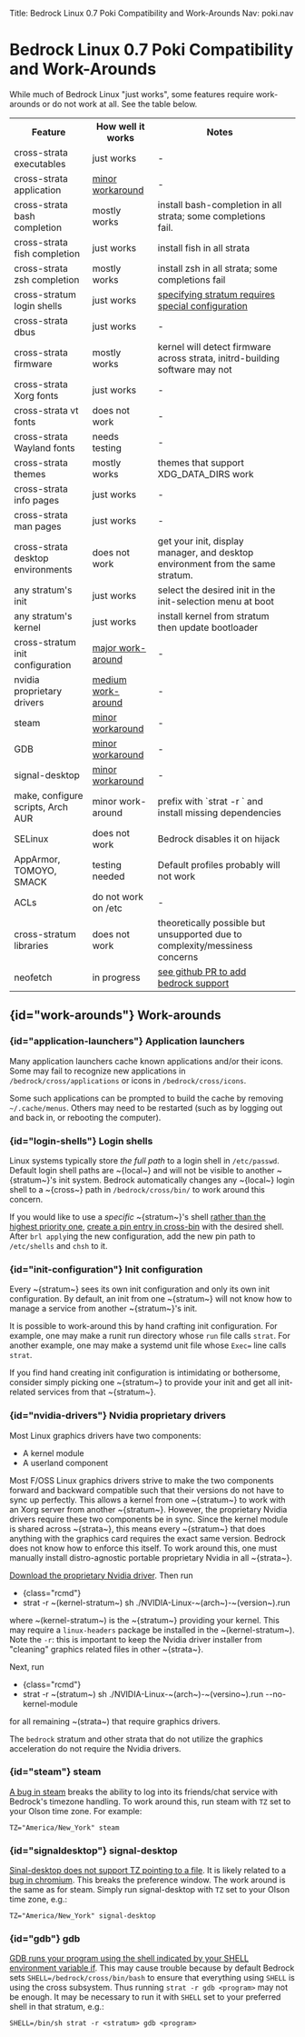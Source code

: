 Title: Bedrock Linux 0.7 Poki Compatibility and Work-Arounds
Nav: poki.nav

Bedrock Linux 0.7 Poki Compatibility and Work-Arounds
=====================================================

While much of Bedrock Linux "just works", some features require work-arounds or
do not work at all.  See the table below.

<table>
<tr>
<th>Feature</th>
<th>How well it works</th>
<th>Notes</th>
<td></td>
</tr>
<tr>
<td>cross-strata executables</td>
<td>just works</td>
<td>-</td>
</tr>
<tr>
<td>cross-strata application</td>
<td><a href="#application-launchers">minor workaround</a></td>
<td>-</td>
</tr>
<tr>
<td>cross-strata bash completion</td>
<td>mostly works</td>
<td>install bash-completion in all strata; some completions fail.</td>
</tr>
<tr>
<td>cross-strata fish completion</td>
<td>just works</td>
<td>install fish in all strata</td>
</tr>
<tr>
<td>cross-strata zsh completion</td>
<td>mostly works</td>
<td>install zsh in all strata; some completions fail</td>
</tr>
</tr>
<td>cross-stratum login shells</td>
<td>just works</td>
<td><a href="#login-shells">specifying stratum requires special configuration</a></td>
</tr>
<tr>
<td>cross-strata dbus</td>
<td>just works</td>
<td>-</td>
</tr>
<tr>
<td>cross-strata firmware</td>
<td>mostly works</td>
<td>kernel will detect firmware across strata, initrd-building software may not</td>
</tr>
<tr>
<td>cross-strata Xorg fonts</td>
<td>just works</td>
<td>-</td>
</tr>
<tr>
<td>cross-strata vt fonts</td>
<td>does not work</td>
<td>-</td>
</tr>
<tr>
<td>cross-strata Wayland fonts</td>
<td>needs testing</td>
<td>-</td>
</tr>
<tr>
<td>cross-strata themes</td>
<td>mostly works</td>
<td>themes that support XDG_DATA_DIRS work</td>
</tr>
<tr>
<td>cross-strata info pages</td>
<td>just works</td>
<td>-</td>
</tr>
<tr>
<td>cross-strata man pages</td>
<td>just works</td>
<td>-</td>
</tr>
<tr>
<td>cross-strata desktop environments</td>
<td>does not work</td>
<td>get your init, display manager, and desktop environment from the same stratum.</td>
</tr>
<td>any stratum's init</td>
<td>just works</td>
<td>select the desired init in the init-selection menu at boot</td>
</tr>
<tr>
<td>any stratum's kernel</td>
<td>just works</td>
<td>install kernel from stratum then update bootloader</td>
</tr>
<tr>
<td>cross-stratum init configuration</td>
<td><a href="#init-configuration">major work-around</a></td>
<td>-</td>
</tr>
<tr>
<td>nvidia proprietary drivers</td>
<td><a href="#nvidia-drivers">medium work-around</a></td>
<td>-</td>
</tr>
</tr>
<td>steam</td>
<td><a href="#steam">minor workaround</a></td>
<td>-</td>
</tr>
<td>GDB</td>
<td><a href="#GDB">minor workaround</a></td>
<td>-</td>
</tr>
<td>signal-desktop</td>
<td><a href="#signal-desktop">minor workaround</a></td>
<td>-</td>
</tr>
<tr>
<td>make, configure scripts, Arch AUR</td>
<td>minor work-around</td>
<td>prefix with `strat -r <stratum>` and install missing dependencies</td>
</tr>
<tr>
<td>SELinux</td>
<td>does not work</td>
<td>Bedrock disables it on hijack</td>
</tr>
<tr>
<td>AppArmor, TOMOYO, SMACK</td>
<td>testing needed</td>
<td>Default profiles probably will not work</td>
</tr>
<tr>
<td>ACLs</td>
<td>do not work on /etc</td>
<td>-</td>
</tr>
<tr>
<td>cross-stratum libraries</td>
<td>does not work</td>
<td>theoretically possible but unsupported due to complexity/messiness concerns</td>
</tr>
<tr>
<td>neofetch</td>
<td>in progress</td>
<td><a href="https://github.com/dylanaraps/neofetch/pull/1118">see github PR to add bedrock support</a></td>
</tr>
</table>

## {id="work-arounds"} Work-arounds

### {id="application-launchers"} Application launchers

Many application launchers cache known applications and/or their icons.  Some may fail to recognize new applications in `/bedrock/cross/applications` or icons in `/bedrock/cross/icons`.

Some such applications can be prompted to build the cache by removing `~/.cache/menus`.  Others may need to be restarted (such as by logging out and back in, or rebooting the computer).

### {id="login-shells"} Login shells

Linux systems typically store *the full path* to a login shell in `/etc/passwd`.  Default login shell paths are ~{local~} and will not be visible to another ~{stratum~}'s init system.  Bedrock automatically changes any ~{local~} login shell to a ~{cross~} path in `/bedrock/cross/bin/` to work around this concern.

If you would like to use a *specific* ~{stratum~}'s shell [rather than the highest priority one](configuration.html#cross-priority), [create a pin entry in cross-bin](configuration.html#cross-bin) with the desired shell.  After `brl apply`ing the new configuration, add the new pin path to `/etc/shells` and `chsh` to it.

### {id="init-configuration"} Init configuration

Every ~{stratum~} sees its own init configuration and only its own init configuration.  By default, an init from one ~{stratum~} will not know how to manage a service from another ~{stratum~}'s init.

It is possible to work-around this by hand crafting init configuration.  For example, one may make a runit run directory whose `run` file calls `strat`.  For another example, one may make a systemd unit file whose `Exec=` line calls `strat`.

If you find hand creating init configuration is intimidating or bothersome, consider simply picking one ~{stratum~} to provide your init and get all init-related services from that ~{stratum~}.

### {id="nvidia-drivers"} Nvidia proprietary drivers

Most Linux graphics drivers have two components:

- A kernel module
- A userland component

Most F/OSS Linux graphics drivers strive to make the two components forward and backward compatible such that their versions do not have to sync up perfectly.  This allows a kernel from one ~{stratum~} to work with an Xorg server from another ~{stratum~}.  However, the proprietary Nvidia drivers require these two components be in sync.  Since the kernel module is shared across ~{strata~}, this means every ~{stratum~} that does anything with the graphics card requires the exact same version.  Bedrock does not know how to enforce this itself.  To work around this, one must manually install distro-agnostic portable proprietary Nvidia in all ~{strata~}.

[Download the proprietary Nvidia driver](https://www.nvidia.com/object/unix.html).  Then run

- {class="rcmd"}
- strat -r ~(kernel-stratum~) sh ./NVIDIA-Linux-~(arch~)-~(version~).run

where ~(kernel-stratum~) is the ~{stratum~} providing your kernel.  This may require a `linux-headers` package be installed in the ~(kernel-stratum~).  Note the `-r`: this is important to keep the Nvidia driver installer from "cleaning" graphics related files in other ~{strata~}.

Next, run

- {class="rcmd"}
- strat -r ~(stratum~) sh ./NVIDIA-Linux-~(arch~)-~(versino~).run --no-kernel-module

for all remaining ~(strata~) that require graphics drivers.

The `bedrock` stratum and other strata that do not utilize the graphics acceleration do not require the Nvidia drivers.

### {id="steam"} steam

[A bug in steam](https://github.com/ValveSoftware/steam-for-linux/issues/5612) breaks the ability to log into its friends/chat service with Bedrock's timezone handling.  To work around this, run steam with `TZ` set to your Olson time zone.  For example:

	TZ="America/New_York" steam

### {id="signaldesktop"} signal-desktop
[Sinal-desktop does not support TZ pointing to a file](https://github.com/signalapp/Signal-Desktop/issues/3085). It is likely related to a [bug in chromium](https://bugs.chromium.org/p/chromium/issues/detail?id=811403). This breaks the preference window. The work around is the same as for steam. Simply run signal-desktop with `TZ` set to your Olson time zone, e.g.:

	TZ="America/New_York" signal-desktop


### {id="gdb"} gdb
[GDB runs your program using the shell indicated by your SHELL environment variable if](ftp://ftp.gnu.org/old-gnu/Manuals/gdb/html_node/gdb_19.html). This may cause trouble because by default Bedrock sets `SHELL=/bedrock/cross/bin/bash` to ensure that everything using `SHELL` is using the cross subsystem. Thus running `strat -r gdb <program>` may not be enough. It may be necessary to run it with `SHELL` set to your preferred shell in that stratum, e.g.:

	SHELL=/bin/sh strat -r <stratum> gdb <program>
